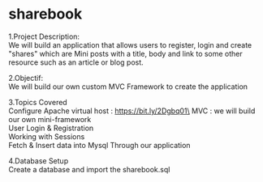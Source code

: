 # sharebook
1.Project Description:\
We will build an application that allows users to register, login and create "shares" which are Mini posts with a title,
body and link to some other resource such as an article or blog post.

2.Objectif:\
We will build our own custom MVC Framework to create the application

3.Topics Covered\
Configure Apache virtual host : https://bit.ly/2Dgbq01\
MVC : we will build our own mini-framework\
User Login & Registration\
Working with Sessions\
Fetch & Insert data into Mysql Through our application

4.Database Setup\
Create a database and import the sharebook.sql

